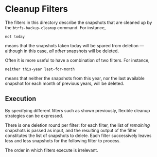Cleanup Filters
===============

The filters in this directory describe the snapshots that are cleaned up by the
`btrfs-backup-cleanup` command.  For instance,

    not today

means that the snapshots taken today will be spared from deletion —although in
this case, _all other_ snapshots will be deleted.

Often it is more useful to have a combination of two filters. For instance,

    neither this-year last-for-month

means that neither the snapshots from this year, nor the last available
snapshot for each month of previous years, will be deleted.


Execution
---------

By specifying different filters such as shown previously, flexible cleanup
strategies can be expressed.

There is one deletion round per filter: for each filter, the list of
_remaining_ snapshots is passed as input, and the resulting output of the
filter constitutes the list of snapshots to delete.  Each filter successively
leaves less and less snapshots for the following filter to process.

The order in which filters execute is irrelevant.
